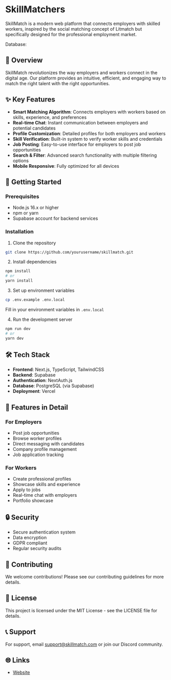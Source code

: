 # SkillMatchers

SkillMatch is a modern web platform that connects employers with skilled workers, inspired by the social matching concept of Litmatch but specifically designed for the professional employment market.

Database: 


## 🌟 Overview

SkillMatch revolutionizes the way employers and workers connect in the digital age. Our platform provides an intuitive, efficient, and engaging way to match the right talent with the right opportunities.

## ✨ Key Features

- **Smart Matching Algorithm**: Connects employers with workers based on skills, experience, and preferences
- **Real-time Chat**: Instant communication between employers and potential candidates
- **Profile Customization**: Detailed profiles for both employers and workers
- **Skill Verification**: Built-in system to verify worker skills and credentials
- **Job Posting**: Easy-to-use interface for employers to post job opportunities
- **Search & Filter**: Advanced search functionality with multiple filtering options
- **Mobile Responsive**: Fully optimized for all devices

## 🚀 Getting Started

### Prerequisites

- Node.js 16.x or higher
- npm or yarn
- Supabase account for backend services

### Installation

1. Clone the repository
```bash
git clone https://github.com/yourusername/skillmatch.git
```

2. Install dependencies
```bash
npm install
# or
yarn install
```

3. Set up environment variables
```bash
cp .env.example .env.local
```
Fill in your environment variables in `.env.local`

4. Run the development server
```bash
npm run dev
# or
yarn dev
```

## 🛠 Tech Stack

- **Frontend**: Next.js, TypeScript, TailwindCSS
- **Backend**: Supabase
- **Authentication**: NextAuth.js
- **Database**: PostgreSQL (via Supabase)
- **Deployment**: Vercel

## 📱 Features in Detail

### For Employers
- Post job opportunities
- Browse worker profiles
- Direct messaging with candidates
- Company profile management
- Job application tracking

### For Workers
- Create professional profiles
- Showcase skills and experience
- Apply to jobs
- Real-time chat with employers
- Portfolio showcase

## 🔒 Security

- Secure authentication system
- Data encryption
- GDPR compliant
- Regular security audits

## 🤝 Contributing

We welcome contributions! Please see our contributing guidelines for more details.

## 📄 License

This project is licensed under the MIT License - see the LICENSE file for details.

## 📞 Support

For support, email support@skillmatch.com or join our Discord community.

## 🌐 Links

- [Website](https://skillmatchers.vercel.app)